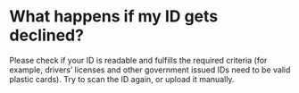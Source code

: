 # What happens if my ID gets declined?

Please check if your ID is readable and fulfills the required criteria (for example, drivers’ licenses and other government issued IDs need to be valid plastic cards). Try to scan the ID again, or upload it manually.

